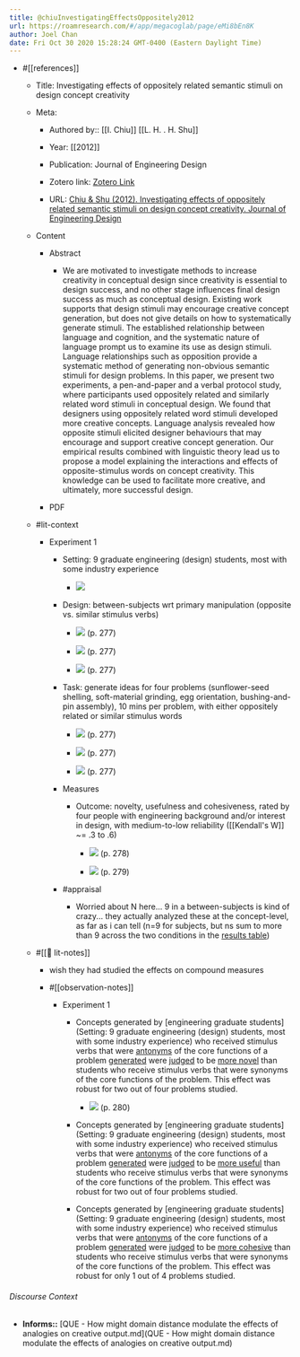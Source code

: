 ```yaml
---
title: @chiuInvestigatingEffectsOppositely2012
url: https://roamresearch.com/#/app/megacoglab/page/eMi8bEn8K
author: Joel Chan
date: Fri Oct 30 2020 15:28:24 GMT-0400 (Eastern Daylight Time)
---
```


- #[[references]]

    - Title: Investigating effects of oppositely related semantic stimuli on design concept creativity

    - Meta:

        - Authored by:: [[I. Chiu]] [[L. H. . H. Shu]]

        - Year: [[2012]]

        - Publication: Journal of Engineering Design

        - Zotero link: [Zotero Link](zotero://select/items/1_MWUBV62F)

        - URL: [Chiu & Shu (2012). Investigating effects of oppositely related semantic stimuli on design concept creativity. Journal of Engineering Design](undefined)

    - Content

        - Abstract

            - We are motivated to investigate methods to increase creativity in conceptual design since creativity is essential to design success, and no other stage influences final design success as much as conceptual design. Existing work supports that design stimuli may encourage creative concept generation, but does not give details on how to systematically generate stimuli. The established relationship between language and cognition, and the systematic nature of language prompt us to examine its use as design stimuli. Language relationships such as opposition provide a systematic method of generating non-obvious semantic stimuli for design problems. In this paper, we present two experiments, a pen-and-paper and a verbal protocol study, where participants used oppositely related and similarly related word stimuli in conceptual design. We found that designers using oppositely related word stimuli developed more creative concepts. Language analysis revealed how opposite stimuli elicited designer behaviours that may encourage and support creative concept generation. Our empirical results combined with linguistic theory lead us to propose a model explaining the interactions and effects of opposite-stimulus words on concept creativity. This knowledge can be used to facilitate more creative, and ultimately, more successful design.

        - PDF

    - #lit-context

        - Experiment 1

            - Setting: 9 graduate engineering (design) students, most with some industry experience

                - ![](https://firebasestorage.googleapis.com/v0/b/firescript-577a2.appspot.com/o/imgs%2Fapp%2Fmegacoglab%2FSO8WBr2FRb.png?alt=media&token=3dcb7b59-31a8-4c20-9600-db154c5fa7b5)

            - Design: between-subjects wrt primary manipulation (opposite vs. similar stimulus verbs)

                - ![](https://firebasestorage.googleapis.com/v0/b/firescript-577a2.appspot.com/o/imgs%2Fapp%2Fmegacoglab%2F4UZwihS2wb.png?alt=media&token=b37b6c28-b936-4234-9c59-f9660f8f8da5) (p. 277)

                - ![](https://firebasestorage.googleapis.com/v0/b/firescript-577a2.appspot.com/o/imgs%2Fapp%2Fmegacoglab%2FBWEe53j0Yn.png?alt=media&token=b679148d-3f42-4d01-8429-270c11eee2d8) (p. 277)

                - ![](https://firebasestorage.googleapis.com/v0/b/firescript-577a2.appspot.com/o/imgs%2Fapp%2Fmegacoglab%2FbUZlCytwzy.png?alt=media&token=80463b62-277a-43c7-93e4-2b5d8c31d27c) (p. 277)

            - Task: generate ideas for four problems (sunflower-seed shelling, soft-material grinding, egg orientation, bushing-and-pin assembly), 10 mins per problem, with either oppositely related or similar stimulus words

                - ![](https://firebasestorage.googleapis.com/v0/b/firescript-577a2.appspot.com/o/imgs%2Fapp%2Fmegacoglab%2FBWEe53j0Yn.png?alt=media&token=b679148d-3f42-4d01-8429-270c11eee2d8) (p. 277)

                - ![](https://firebasestorage.googleapis.com/v0/b/firescript-577a2.appspot.com/o/imgs%2Fapp%2Fmegacoglab%2FtB8Yefy7tY.png?alt=media&token=d3956fe6-9e0f-43f5-9ad9-76dd33ecfca7) (p. 277)

                - ![](https://firebasestorage.googleapis.com/v0/b/firescript-577a2.appspot.com/o/imgs%2Fapp%2Fmegacoglab%2FbUZlCytwzy.png?alt=media&token=80463b62-277a-43c7-93e4-2b5d8c31d27c) (p. 277)

            - Measures

                - Outcome: novelty, usefulness and cohesiveness, rated by four people with engineering background and/or interest in design, with medium-to-low reliability ([[Kendall's W]] ~= .3 to .6)

                    - ![](https://firebasestorage.googleapis.com/v0/b/firescript-577a2.appspot.com/o/imgs%2Fapp%2Fmegacoglab%2Fp5oD-LXd40.png?alt=media&token=d435c3fd-27de-46b6-9373-edb7c31f6f08) (p. 278)

                    - ![](https://firebasestorage.googleapis.com/v0/b/firescript-577a2.appspot.com/o/imgs%2Fapp%2Fmegacoglab%2FI5Vsin3nWx.png?alt=media&token=b829aa73-ff7c-4863-b792-35179cba72be) (p. 279)

            - #appraisal

                - Worried about N here... 9 in a between-subjects is kind of crazy... they actually analyzed these at the concept-level, as far as i can tell (n=9 for subjects, but ns sum to more than 9 across the two conditions in the [results table](![](https://firebasestorage.googleapis.com/v0/b/firescript-577a2.appspot.com/o/imgs%2Fapp%2Fmegacoglab%2FufIeklB-A0.png?alt=media&token=5017bfb5-745d-493c-9e55-2a2ec41bcfa6) (p. 280)))

    - #[[📝 lit-notes]]

        - wish they had studied the effects on compound measures

        - #[[observation-notes]]

            - Experiment 1

                - Concepts generated by [engineering graduate students](Setting: 9 graduate engineering (design) students, most with some industry experience) who received stimulus verbs that were [antonyms](((RziLGQXTH))) of the core functions of a problem [generated](((ALuJnlt4-))) were [judged](((A-feRKVwf))) to be [more novel](((eHE-QumSf))) than students who receive stimulus verbs that were synonyms of the core functions of the problem. This effect was robust for two out of four problems studied.

                    - ![](https://firebasestorage.googleapis.com/v0/b/firescript-577a2.appspot.com/o/imgs%2Fapp%2Fmegacoglab%2FufIeklB-A0.png?alt=media&token=5017bfb5-745d-493c-9e55-2a2ec41bcfa6) (p. 280)

                - Concepts generated by [engineering graduate students](Setting: 9 graduate engineering (design) students, most with some industry experience) who received stimulus verbs that were [antonyms](((RziLGQXTH))) of the core functions of a problem [generated](((ALuJnlt4-))) were [judged](((A-feRKVwf))) to be [more useful](((eHE-QumSf))) than students who receive stimulus verbs that were synonyms of the core functions of the problem. This effect was robust for two out of four problems studied.

                - Concepts generated by [engineering graduate students](Setting: 9 graduate engineering (design) students, most with some industry experience) who received stimulus verbs that were [antonyms](((RziLGQXTH))) of the core functions of a problem [generated](((ALuJnlt4-))) were [judged](((A-feRKVwf))) to be [more cohesive](((eHE-QumSf))) than students who receive stimulus verbs that were synonyms of the core functions of the problem. This effect was robust for only 1 out of 4 problems studied.

###### Discourse Context

- **Informs::** [QUE - How might domain distance modulate the effects of analogies on creative output.md](QUE - How might domain distance modulate the effects of analogies on creative output.md)

